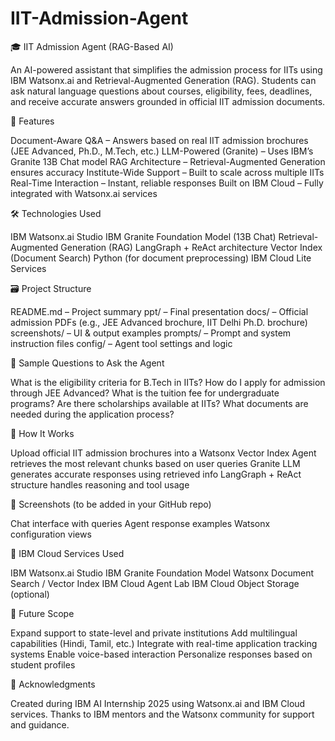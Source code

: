 # IIT-Admission-Agent
🎓 IIT Admission Agent (RAG-Based AI)

An AI-powered assistant that simplifies the admission process for IITs using IBM Watsonx.ai and Retrieval-Augmented Generation (RAG).
Students can ask natural language questions about courses, eligibility, fees, deadlines, and receive accurate answers grounded in official IIT admission documents.

📌 Features

Document-Aware Q&A – Answers based on real IIT admission brochures (JEE Advanced, Ph.D., M.Tech, etc.)
LLM-Powered (Granite) – Uses IBM’s Granite 13B Chat model
RAG Architecture – Retrieval-Augmented Generation ensures accuracy
Institute-Wide Support – Built to scale across multiple IITs
Real-Time Interaction – Instant, reliable responses
Built on IBM Cloud – Fully integrated with Watsonx.ai services

🛠️ Technologies Used

IBM Watsonx.ai Studio
IBM Granite Foundation Model (13B Chat)
Retrieval-Augmented Generation (RAG)
LangGraph + ReAct architecture
Vector Index (Document Search)
Python (for document preprocessing)
IBM Cloud Lite Services

🗃️ Project Structure

README.md – Project summary
ppt/ – Final presentation
docs/ – Official admission PDFs (e.g., JEE Advanced brochure, IIT Delhi Ph.D. brochure)
screenshots/ – UI & output examples
prompts/ – Prompt and system instruction files
config/ – Agent tool settings and logic

🧪 Sample Questions to Ask the Agent

What is the eligibility criteria for B.Tech in IITs?
How do I apply for admission through JEE Advanced?
What is the tuition fee for undergraduate programs?
Are there scholarships available at IITs?
What documents are needed during the application process?

🚀 How It Works

Upload official IIT admission brochures into a Watsonx Vector Index
Agent retrieves the most relevant chunks based on user queries
Granite LLM generates accurate responses using retrieved info
LangGraph + ReAct structure handles reasoning and tool usage

📸 Screenshots (to be added in your GitHub repo)

Chat interface with queries
Agent response examples
Watsonx configuration views

🧾 IBM Cloud Services Used

IBM Watsonx.ai Studio
IBM Granite Foundation Model
Watsonx Document Search / Vector Index
IBM Cloud Agent Lab
IBM Cloud Object Storage (optional)

🧠 Future Scope

Expand support to state-level and private institutions
Add multilingual capabilities (Hindi, Tamil, etc.)
Integrate with real-time application tracking systems
Enable voice-based interaction
Personalize responses based on student profiles

🙌 Acknowledgments

Created during IBM AI Internship 2025 using Watsonx.ai and IBM Cloud services.
Thanks to IBM mentors and the Watsonx community for support and guidance.

